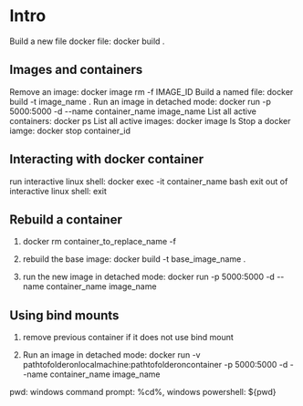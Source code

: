 # Intro

Build a new file docker file: docker build .

## Images and containers

Remove an image: docker image rm -f IMAGE_ID
Build a named file: docker build -t image_name .
Run an image in detached mode: docker run -p 5000:5000 -d --name container_name image_name
List all active containers: docker ps
List all active images: docker image ls
Stop a docker iamge: docker stop container_id

## Interacting with docker container

run interactive linux shell: docker exec -it container_name bash
exit out of interactive linux shell: exit

## Rebuild a container

1. docker rm container_to_replace_name -f

2. rebuild the base image: docker build -t base_image_name .

3. run the new image in detached mode: docker run -p 5000:5000 -d --name container_name image_name

## Using bind mounts

1. remove previous container if it does not use bind mount

2. Run an image in detached mode: docker run -v pathtofolderonlocalmachine:pathtofolderoncontainer -p 5000:5000 -d --name container_name image_name

pwd: windows command prompt: %cd%, windows powershell: ${pwd}
